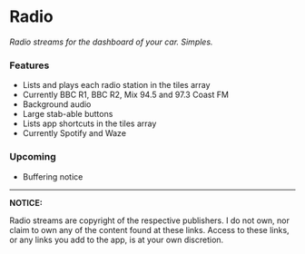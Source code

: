 # Radio
_Radio streams for the dashboard of your car. Simples._

### Features
* Lists and plays each radio station in the tiles array
 * Currently BBC R1, BBC R2, Mix 94.5 and 97.3 Coast FM
* Background audio
* Large stab-able buttons
* Lists app shortcuts in the tiles array
 * Currently Spotify and Waze

### Upcoming
* Buffering notice

****

**NOTICE:**

Radio streams are copyright of the respective publishers. I do not own, nor claim to own any of the content found at these links. Access to these links, or any links you add to the app, is at your own discretion.
